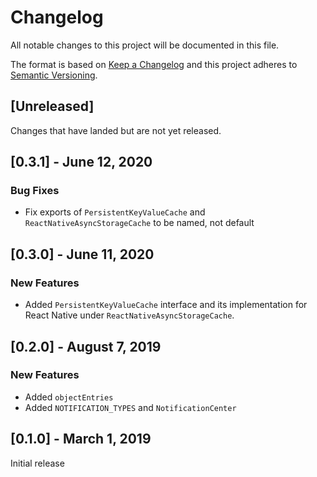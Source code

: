 # Changelog
All notable changes to this project will be documented in this file.

The format is based on [Keep a Changelog](http://keepachangelog.com/en/1.0.0/)
and this project adheres to [Semantic Versioning](http://semver.org/spec/v2.0.0.html).

## [Unreleased]
Changes that have landed but are not yet released.

## [0.3.1] - June 12, 2020

### Bug Fixes
- Fix exports of `PersistentKeyValueCache` and `ReactNativeAsyncStorageCache` to be named, not default

## [0.3.0] - June 11, 2020

### New Features
- Added `PersistentKeyValueCache` interface and its implementation for React Native under `ReactNativeAsyncStorageCache`.

## [0.2.0] - August 7, 2019

### New Features
- Added `objectEntries`
- Added `NOTIFICATION_TYPES` and `NotificationCenter`

## [0.1.0] - March 1, 2019

Initial release
